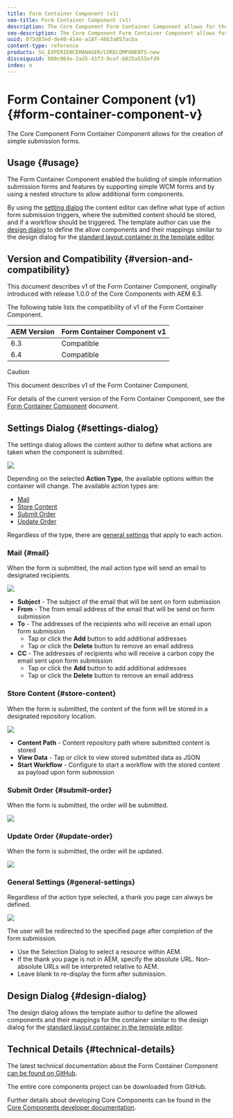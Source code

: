 ```yaml
---
title: Form Container Component (v1)
seo-title: Form Container Component (v1)
description: The Core Component Form Container Component allows for the creation of simple submission forms.
seo-description: The Core Component Form Container Component allows for the creation of simple submission forms.
uuid: 075d83ed-de40-414e-a18f-46b3a857acba
content-type: reference
products: SG_EXPERIENCEMANAGER/CORECOMPONENTS-new
discoiquuid: 800c064e-2ad5-41f3-9cef-b025a555efd9
index: n
---
```


# Form Container Component (v1){#form-container-component-v}

The Core Component Form Container Component allows for the creation of simple submission forms.

## Usage {#usage}

The Form Container Component enabled the building of simple information submission forms and features by supporting simple WCM forms and by using a nested structure to allow additional form components.

By using the [setting dialog](form-container-v1.md#main-pars_title) the content editor can define what type of action form submission triggers, where the submitted content should be stored, and if a workflow should be triggered. The template author can use the [design dialog](form-container-v1.md#main-pars_title_1995166862) to define the allow components and their mappings similar to the design dialog for the [standard layout container in the template editor](https://helpx.adobe.com/experience-manager/6-4/sites/authoring/using/templates.html#main-pars_title_1754153843).

## Version and Compatibility {#version-and-compatibility}

This document describes v1 of the Form Container Component, originally introduced with release 1.0.0 of the Core Components with AEM 6.3.

The following table lists the compatibility of v1 of the Form Container Component.

|AEM Version|Form Container Component v1|
|--- |--- |
|6.3|Compatible|
|6.4|Compatible|

>[!CAUTION]
>
>This document describes v1 of the Form Container Component.
>
>For details of the current version of the Form Container Component, see the [Form Container Component](form-container.md) document.

## Settings Dialog {#settings-dialog}

The settings dialog allows the content author to define what actions are taken when the component is submitted. 

![](assets/chlimage_1.png)

Depending on the selected **Action Type**, the available options within the container will change. The available action types are:

* [Mail](form-container-v1.md#main-pars_title_966511656)
* [Store Content](form-container-v1.md#main-pars_title_2065985840)
* [Submit Order](form-container-v1.md#main-pars_title_686874527)
* [Update Order](form-container-v1.md#main-pars_title_410109286)

Regardless of the type, there are [general settings](form-container-v1.md#main-pars_title_375403046) that apply to each action.

### Mail {#mail}

When the form is submitted, the mail action type will send an email to designated recipients.

![](assets/chlimage_1-1.png)

* **Subject** - The subject of the email that will be sent on form submission
* **From** - The from email address of the email that will be send on form submission
* **To** - The addresses of the recipients who will receive an email upon form submission
  * Tap or click the **Add** button to add additional addresses
  * Tap or click the **Delete** button to remove an email address
* **CC** - The addresses of recipients who will receive a carbon copy the email sent upon form submission
  * Tap or click the **Add** button to add additional addresses
  * Tap or click the **Delete** button to remove an email address

### Store Content {#store-content}

When the form is submitted, the content of the form will be stored in a designated repository location.

![](assets/chlimage_1-2.png)

* **Content Path** - Content repository path where submitted content is stored
* **View Data** - Tap or click to view stored submitted data as JSON
* **Start Workflow** - Configure to start a workflow with the stored content as payload upon form submission

### Submit Order {#submit-order}

When the form is submitted, the order will be submitted.

![](assets/chlimage_1-3.png)

### Update Order {#update-order}

When the form is submitted, the order will be updated.

![](assets/chlimage_1-4.png)

### General Settings {#general-settings}

Regardless of the action type selected, a thank you page can always be defined.

![](assets/chlimage_1-5.png)

The user will be redirected to the specified page after completion of the form submission.

* Use the Selection Dialog to select a resource within AEM.
* If the thank you page is not in AEM, specify the absolute URL. Non-absolute URLs will be interpreted relative to AEM.
* Leave blank to re-display the form after submission.

## Design Dialog {#design-dialog}

The design dialog allows the template author to define the allowed components and their mappings for the container similar to the design dialog for the [standard layout container in the template editor](https://helpx.adobe.com/experience-manager/6-4/sites/authoring/using/templates.html#main-pars_title_1754153843).

## Technical Details {#technical-details}

The latest technical documentation about the Form Container Component [can be found on GitHub](https://github.com/adobe/aem-core-wcm-components/tree/master/content/src/content/jcr_root/apps/core/wcm/components/form/container/v1/container).

The entire core components project can be downloaded from GitHub.

Further details about developing Core Components can be found in the [Core Components developer documentation](developing.md). 
